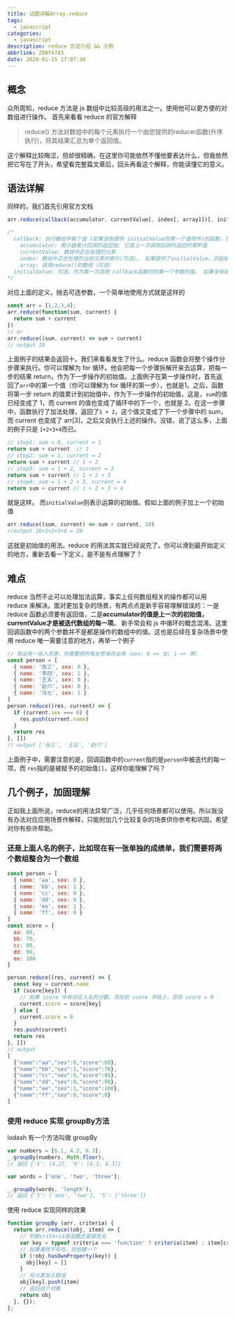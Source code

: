```yaml
---
title: 试图详解Array.reduce
tags:
  - javascript
categories:
  - javascript
description: reduce 方法介绍 && 示例
abbrlink: 200f4743
date: 2020-01-15 17:07:34
---
```

## 概念

众所周知，reduce 方法是 js 数组中比较高级的用法之一。使用他可以更方便的对数组进行操作。
首先来看看 reduce 的官方解释
> reduce() 方法对数组中的每个元素执行一个由您提供的reducer函数(升序执行)，将其结果汇总为单个返回值。

这个解释比较晦涩，但却很精确，在这里你可能依然不懂他要表达什么，但我依然把它写在了开头，希望看完整篇文章后，回头再看这个解释，你能读懂它的意义。

## 语法详解

同样的，我们首先引用官方文档

```javascript
arr.reduce(callback(accumulator, currentValue[, index[, array]])[, initialValue])

/*
  callback: 执行数组中每个值 (如果没有提供 initialValue则第一个值除外)的函数，包含四个参数
    accumulator: 累计器累计回调的返回值; 它是上一次调用回调时返回的累积值
    currentValue: 数组中正在处理的元素
    index: 数组中正在处理的当前元素的索引(可选)。 如果提供了initialValue，则起始索引号为0，否则从索引1起始。
    array: 调用reduce()的数组（可选）
  initialValue: 可选。作为第一次调用 callback函数时的第一个参数的值。 如果没有提供初始值，则将使用数组中的第一个元素。 在没有初始值的空数组上调用 reduce 将报错。
*/
```

对应上面的定义，抛去可选参数，一个简单地使用方式就是这样的

```javascript
const arr = [1,2,3,4];
arr.reduce(function(sum, current) {
  return sum + current
})
// or
arr.reduce((sum, current) => sum + current)
// output 10
```

上面例子的结果会返回十。我们来看看发生了什么。reduce 函数会将整个操作分步骤来执行。你可以理解为 for 循环。他会把每一个步骤拆解开来去运算，把每一步的结果 return，作为下一步操作的初始值。上面例子在第一步操作时，首先返回了`arr`中的第一个值（你可以理解为 for 循环的第一步），也就是1。之后，函数将第一步 return 的值累计到初始值中，作为下一步操作的初始值，这是，`sum`的值已经变成了 1，而 current 的值也变成了循环中的下一个，也就是 2。在这一步骤中，函数执行了加法处理，返回了`1 + 2`，这个值又变成了下一个步骤中的 sum，而 current 也变成了 arr[3]，之后又会执行上述的操作。没错，说了这么多，上面的例子只是 `1+2+3+4`而已。

```javascript
// step1: sum = 0, current = 1
return sum + current  // 1
// step2: sum = 1, current = 2
return sum + current // 1 + 2
// step3: sum = 1 + 2, current = 3
return sum + current // 1 + 2 + 3
// step4: sum = 1 + 2 + 3, current = 4
return sum + current // 1 + 2 + 3 + 4
```

就是这样。
而`initialValue`则表示运算的初始值。假如上面的例子加上一个初始值

```javascript
arr.reduce((sum, current) => sum + current, 10)
//output 10+1+2+3+4 = 20
```

这就是初始值的用法。reduce 的用法其实就已经说完了。你可以滑到最开始定义的地方，重新去看一下定义，是不是有点理解了？

## 难点

reduce 当然不止可以处理加法运算，事实上任何数组相关的操作都可以用 reduce 来解决。面对更加复杂的场景，有两点点是新手容易理解错误的：一是 reduce 函数必须要有返回值，二是**accumulator的值是上一次的初始值，currentValue才是被迭代数组的每一项**。
新手常会和 js 中循环的概念混淆。这里回调函数中的两个参数并不是都是操作的数组中的值。这也是后续在复杂场景中使用 reduce 唯一需要注意的地方，再举一个例子

```javascript
// 假设有一张人员表，你需要把所有女性保存出来（sex: 0 => 女; 1 => 男）
const person = [
  { name: '张三', sex: 0 },
  { name: '李四', sex: 1 },
  { name: '王五', sex: 0 },
  { name: '赵六', sex: 0 },
  { name: '马七', sex: 1 }
]
person.reduce((res, current) => {
  if (current.sex === 0) {
    res.push(current.name)
  }
  return res
}, [])
// output ['张三', '王五', '赵六']
```

上面例子中，需要注意的是，回调函数中的`current`指的是`person`中被迭代的每一项，而 `res`指的是被赋予的初始值`[]`，这样你能理解了吗？

## 几个例子，加固理解

正如我上面所说，reduce的用法异常广泛，几乎任何场景都可以使用。所以我没有办法对应应用场景作解释，只能附加几个比较复杂的场景供你参考和巩固，希望对你有些许帮助。

### 还是上面人名的例子，比如现在有一张单独的成绩单，我们需要将两个数组整合为一个数组

```javascript
const person = [
  { name: 'aa', sex: 0 },
  { name: 'bb', sex: 1 },
  { name: 'cc', sex: 0 },
  { name: 'dd', sex: 0 },
  { name: 'ee', sex: 1 },
  { name: 'ff', sex: 0 }
]
const score = {
  aa: 60,
  bb: 70,
  cc: 80,
  dd: 90,
  ee: 100
}

person.reduce((res, current) => {
  const key = current.name
  if (score[key]) {
    // 如果 score 中有对应人名的分数，添加到 score 字段上，否则 score = 0
    current.score = score[key]
  } else {
    current.score = 0
  }
  res.push(current)
  return res
}, [])
// output
[
  {"name":"aa","sex":0,"score":60},
  {"name":"bb","sex":1,"score":70},
  {"name":"cc","sex":0,"score":80},
  {"name":"dd","sex":0,"score":90},
  {"name":"ee","sex":1,"score":100},
  {"name":"ff","sex":0,"score":0}
]
```

### 使用 reduce 实现 groupBy方法

lodash 有一个方法叫做 groupBy

```javascript
var numbers = [6.1, 4.2, 6.3];
_.groupBy(numbers, Math.floor);
// 返回 {'4': [4.2], '6': [6.1, 6.3]}

var words = ['one', 'two', 'three'];

_.groupBy(words, 'length');
// 返回 {'3': ['one', 'two'], '5': ['three']}
```

使用 reduce 实现同样的效果

```javascript
function groupBy (arr, criteria) {
  return arr.reduce((obj, item) => {
    // 判断criteria是函数还是属性名
    var key = typeof criteria === 'function' ? criteria(item) : item[criteria]
    // 如果属性不存在，则创建一个
    if (!obj.hasOwnProperty(key)) {
      obj[key] = []
    }
    // 将元素加入数组
    obj[key].push(item)
    // 返回这个对象
    return obj
  }, {});
};
```

